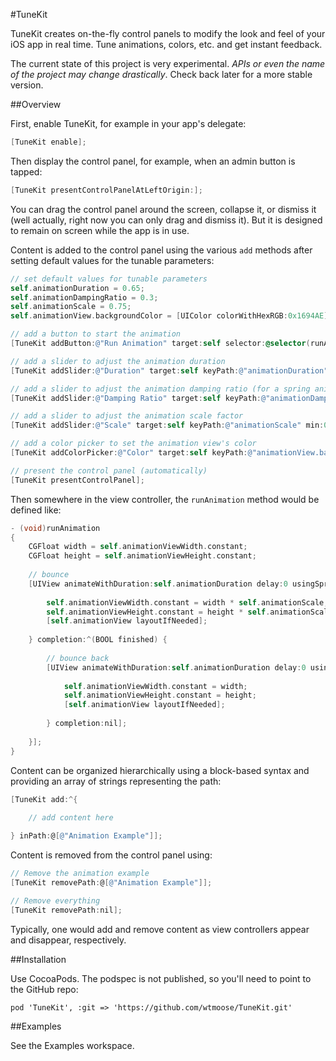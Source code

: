 #TuneKit

TuneKit creates on-the-fly control panels to modify the look and feel of your iOS app in real time. Tune animations, colors, etc. and get instant feedback.

The current state of this project is very experimental. _APIs or even the name of the project may change drastically_. Check back later for a more stable version.

##Overview

First, enable TuneKit, for example in your app's delegate:

```Objective-C
[TuneKit enable];
```
    
Then display the control panel, for example, when an admin button is tapped:

```Objective-C
[TuneKit presentControlPanelAtLeftOrigin:];
```
    
You can drag the control panel around the screen, collapse it, or dismiss it (well actually, right now you can only drag and dismiss it). But it is designed to remain on screen while the app is in use.

Content is added to the control panel using the various `add` methods after setting default values for the tunable parameters:

```Objective-C
// set default values for tunable parameters
self.animationDuration = 0.65;
self.animationDampingRatio = 0.3;
self.animationScale = 0.75;
self.animationView.backgroundColor = [UIColor colorWithHexRGB:0x1694AE];

// add a button to start the animation
[TuneKit addButton:@"Run Animation" target:self selector:@selector(runAnimation)];

// add a slider to adjust the animation duration
[TuneKit addSlider:@"Duration" target:self keyPath:@"animationDuration" min:0.1 max:1.5];

// add a slider to adjust the animation damping ratio (for a spring animation)
[TuneKit addSlider:@"Damping Ratio" target:self keyPath:@"animationDampingRatio" min:0 max:1];

// add a slider to adjust the animation scale factor
[TuneKit addSlider:@"Scale" target:self keyPath:@"animationScale" min:0.25 max:1.25];

// add a color picker to set the animation view's color
[TuneKit addColorPicker:@"Color" target:self keyPath:@"animationView.backgroundColor"];

// present the control panel (automatically)
[TuneKit presentControlPanel];
```

Then somewhere in the view controller, the `runAnimation` method would be defined like:

```Objective-C
- (void)runAnimation
{
    CGFloat width = self.animationViewWidth.constant;
    CGFloat height = self.animationViewHeight.constant;
    
    // bounce
    [UIView animateWithDuration:self.animationDuration delay:0 usingSpringWithDamping:self.animationDampingRatio initialSpringVelocity:0 options:UIViewAnimationOptionBeginFromCurrentState animations:^{
        
        self.animationViewWidth.constant = width * self.animationScale;
        self.animationViewHeight.constant = height * self.animationScale;
        [self.animationView layoutIfNeeded];
        
    } completion:^(BOOL finished) {
        
        // bounce back
        [UIView animateWithDuration:self.animationDuration delay:0 usingSpringWithDamping:self.animationDampingRatio initialSpringVelocity:0 options:UIViewAnimationOptionBeginFromCurrentState animations:^{
            
            self.animationViewWidth.constant = width;
            self.animationViewHeight.constant = height;
            [self.animationView layoutIfNeeded];
            
        } completion:nil];
        
    }];
}
```

Content can be organized hierarchically using a block-based syntax and providing an array of strings representing the path:

```Objective-C
[TuneKit add:^{
    
    // add content here

} inPath:@[@"Animation Example"]];
```

Content is removed from the control panel using:
```Objective-C
// Remove the animation example
[TuneKit removePath:@[@"Animation Example"]];

// Remove everything
[TuneKit removePath:nil];
```

Typically, one would add and remove content as view controllers appear and disappear, respectively.

##Installation

Use CocoaPods. The podspec is not published, so you'll need to point to the GitHub repo:

    pod 'TuneKit', :git => 'https://github.com/wtmoose/TuneKit.git'

##Examples

See the Examples workspace.

